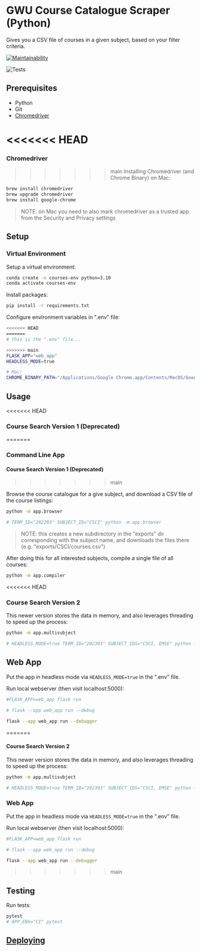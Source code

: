 # GWU Course Catalogue Scraper (Python)

Gives you a CSV file of courses in a given subject, based on your filter criteria.

[![Maintainability](https://api.codeclimate.com/v1/badges/331f73a256080399c798/maintainability)](https://codeclimate.com/github/s2t2/gwu-courses-py/maintainability)

![Tests](https://github.com/s2t2/gwu-courses-py/actions/workflows/python-app.yml/badge.svg)

## Prerequisites

  + Python
  + Git
  + [Chromedriver](https://github.com/prof-rossetti/intro-to-python/blob/main/notes/clis/chromedriver.md)

<<<<<<< HEAD
=======
### Chromedriver

>>>>>>> main
Installing Chromedriver (and Chrome Binary) on Mac:

```sh
brew install chromedriver
brew upgrade chromedriver
brew install google-chrome
```

> NOTE: on Mac you need to also mark chromedriver as a trusted app from the Security and Privacy settings

## Setup

### Virtual Environment

Setup a virtual environment:

```sh
conda create -n courses-env python=3.10
conda activate courses-env
```

Install packages:

```sh
pip install -r requirements.txt
```

Configure environment variables in ".env" file:

```sh
<<<<<<< HEAD
=======
# this is the ".env" file...

>>>>>>> main
FLASK_APP="web_app"
HEADLESS_MODE=true

# Mac:
CHROME_BINARY_PATH="/Applications/Google Chrome.app/Contents/MacOS/Google Chrome"
```

## Usage

<<<<<<< HEAD
### Course Search Version 1 (Deprecated)
=======
### Command Line App

#### Course Search Version 1 (Deprecated)
>>>>>>> main

Browse the course catalogue for a give subject, and download a CSV file of the course listings:

```sh
python -m app.browser

# TERM_ID="202203" SUBJECT_ID="CSCI" python -m app.browser
```

> NOTE: this creates a new subdirectory in the "exports" dir corresponding with the subject name, and downloads the files there (e.g. "exports/CSCI/courses.csv")

After doing this for all interested subjects, compile a single file of all courses:

```sh
python -m app.compiler
```

<<<<<<< HEAD
### Course Search Version 2

This newer version stores the data in memory, and also leverages threading to speed up the process:

```sh
python -m app.multisubject

# HEADLESS_MODE=true TERM_ID="202303" SUBJECT_IDS="CSCI, EMSE" python -m app.multisubject
```

## Web App

Put the app in headless mode via `HEADLESS_MODE=true` in the ".env" file.

Run local webserver (then visit localhost:5000):

```sh
#FLASK_APP=web_app flask run

# flask --app web_app run --debug

flask --app web_app run --debugger
```

=======
#### Course Search Version 2

This newer version stores the data in memory, and also leverages threading to speed up the process:

```sh
python -m app.multisubject

# HEADLESS_MODE=true TERM_ID="202303" SUBJECT_IDS="CSCI, EMSE" python -m app.multisubject
```

### Web App

Put the app in headless mode via `HEADLESS_MODE=true` in the ".env" file.

Run local webserver (then visit localhost:5000):

```sh
#FLASK_APP=web_app flask run

# flask --app web_app run --debug

flask --app web_app run --debugger
```

>>>>>>> main





## Testing

Run tests:

```sh
pytest
# APP_ENV="CI" pytest
```

## [Deploying](/DEPLOYING.md)
